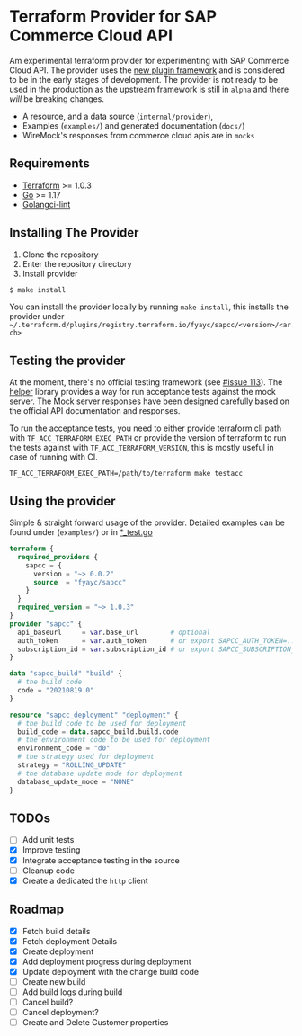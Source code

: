 # Terraform Provider for SAP Commerce Cloud API

Am experimental terraform provider for experimenting with SAP Commerce Cloud API. The provider uses the [new plugin framework](https://github.com/hashicorp/terraform-plugin-framework) and is considered to be in the early stages of development. The provider is not ready to be used in the production as the upstream framework is still in `alpha` and there _will_ be breaking changes.

- A resource, and a data source (`internal/provider`),
- Examples (`examples/`) and generated documentation (`docs/`)
- WireMock's responses from commerce cloud apis are in `mocks`

## Requirements

- [Terraform](https://www.terraform.io/downloads.html) >= 1.0.3
- [Go](https://golang.org/doc/install) >= 1.17
- [Golangci-lint](https://golangci-lint.run/usage/install)

## Installing The Provider

1. Clone the repository
1. Enter the repository directory
1. Install provider
```sh
$ make install
```

You can install the provider locally by running `make install`, this installs the provider under `~/.terraform.d/plugins/registry.terraform.io/fyayc/sapcc/<version>/<arch>`

## Testing the provider
At the moment, there's no official testing framework (see [#issue 113](https://github.com/hashicorp/terraform-plugin-framework/issues/113)). The [helper](./helper) library provides a way for run acceptance tests against the mock server. The Mock server responses have been designed carefully based on the official API documentation and responses.

To run the acceptance tests, you need to either provide terraform cli path with `TF_ACC_TERRAFORM_EXEC_PATH` or provide the version of terraform to run the tests against with `TF_ACC_TERRAFORM_VERSION`, this is mostly useful in case of running with CI.

```shell
TF_ACC_TERRAFORM_EXEC_PATH=/path/to/terraform make testacc   
```

## Using the provider
Simple & straight forward usage of the provider. Detailed examples can be found under (`examples/`) or in [*_test.go](./internal/provider/)
```terraform
terraform {
  required_providers {
    sapcc = {
      version = "~> 0.0.2"
      source  = "fyayc/sapcc"
    }
  }
  required_version = "~> 1.0.3"
}
provider "sapcc" {
  api_baseurl     = var.base_url        # optional
  auth_token      = var.auth_token      # or export SAPCC_AUTH_TOKEN=..
  subscription_id = var.subscription_id # or export SAPCC_SUBSCRIPTION_ID=..
}

data "sapcc_build" "build" {
  # the build code
  code = "20210819.0"
}

resource "sapcc_deployment" "deployment" {
  # the build code to be used for deployment
  build_code = data.sapcc_build.build.code
  # the environment code to be used for deployment
  environment_code = "d0"
  # the strategy used for deployment
  strategy = "ROLLING_UPDATE"
  # the database update mode for deployment
  database_update_mode = "NONE"
}
```

## TODOs
- [ ] Add unit tests
- [x] Improve testing
- [x] Integrate acceptance testing in the source
- [ ] Cleanup code
- [x] Create a dedicated the `http` client

## Roadmap

- [X] Fetch build details
- [X] Fetch deployment Details
- [X] Create deployment
- [X] Add deployment progress during deployment
- [X] Update deployment with the change build code
- [ ] Create new build
- [ ] Add build logs during build
- [ ] Cancel build?
- [ ] Cancel deployment?
- [ ] Create and Delete Customer properties
